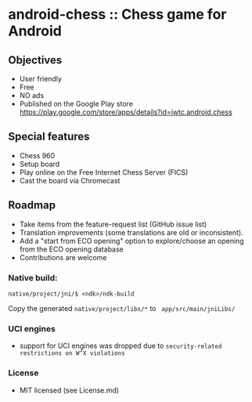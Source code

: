 # android-chess :: Chess game for Android


## Objectives
- User friendly
- Free
- NO ads
- Published on the Google Play store https://play.google.com/store/apps/details?id=jwtc.android.chess


## Special features
- Chess 960
- Setup board
- Play online on the Free Internet Chess Server (FICS)
- Cast the board via Chromecast


## Roadmap
- Take items from the feature-request list (GitHub issue list)
- Translation improvements (some translations are old or inconsistent).
- Add a "start from ECO opening" option to explore/choose an opening from the ECO opening database
- Contributions are welcome


### Native build:

`native/project/jni/$ <ndk>/ndk-build`

Copy the generated `native/project/libs/*` to ` app/src/main/jniLibs/`


### UCI engines
- support for UCI engines was dropped due to `security-related restrictions on W^X violations`


### License
- MIT licensed (see License.md)